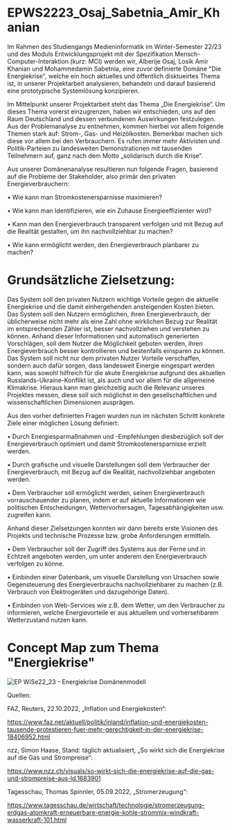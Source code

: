 # EPWS2223_Osaj_Sabetnia_Amir_Khanian

Im Rahmen des Studiengangs Medieninformatik im Winter-Semester 22/23 und des Moduls Entwicklungsprojekt mit der Spezifikation Mensch-Computer-Interaktion (kurz: MCI) werden wir, Alberije Osaj, Losik Amir Khanian und Mohammedamin Sabetnia, eine zuvor definierte Domäne "Die Energiekrise", welche ein hoch aktuelles und öffentlich disktueirtes Thema ist, in unserer Projektarbeit analysieren, behandeln und darauf basierend eine prototypische Systemlösung konzipieren. 

Im Mittelpunkt unserer Projektarbeit steht das Thema „Die Energiekrise“. Um dieses Thema vorerst einzugrenzen, haben wir entschieden, uns auf den Raum Deutschland und dessen verbundenen Auswirkungen festzulegen. Aus der Problemanalyse zu entnehmen, kommen hierbei vor allem folgende Themen stark auf: Strom-, Gas- und Heizölkosten. Bemerkbar machen sich diese vor allem bei den Verbrauchern. Es rufen immer mehr Aktivisten und Politik-Parteien zu landesweiten Demonstrationen mit tausenden Teilnehmern auf, ganz nach dem Motto „solidarisch durch die Krise“. 

Aus unserer Domänenanalyse resultieren nun folgende Fragen, basierend auf die Probleme der Stakeholder, also primär den privaten Energieverbrauchern:

•	Wie kann man Stromkostenersparnisse maximieren? 

•	Wie kann man Identifizieren, wie ein Zuhause Energieeffizienter wird? 

•	Kann man den Energieverbrauch transparent verfolgen und mit Bezug auf die Realität gestalten, um ihn nachvollziehbar zu machen?

•	Wie kann ermöglicht werden, den Energieverbrauch planbarer zu machen?

# Grundsätzliche Zielsetzung: 

Das System soll den privaten Nutzern wichtige Vorteile gegen die aktuelle Energiekrise und die damit einhergehenden ansteigenden Kosten bieten. Das System soll den Nutzern ermöglichen, ihren Energieverbrauch, der üblicherweise nicht mehr als eine Zahl ohne wirklichen Bezug zur Realität im entsprechenden Zähler ist, besser nachvollziehen und verstehen zu können. Anhand dieser Informationen und automatisch generierten Vorschlägen, soll dem Nutzer die Möglichkeit geboten werden, ihren Energieverbrauch besser kontrollieren und bestenfalls einsparen zu können. Das System soll nicht nur dem privaten Nutzer Vorteile verschaffen, sondern auch dafür sorgen, dass landesweit Einergie eingespart werden kann, was sowohl hilfreich für die akute Energiekrise aufgrund des aktuellen Russlands-Ukraine-Konflikt ist, als auch und vor allem für die allgemeine Klimakrise. Hieraus kann man gleichzeitig auch die Relevanz unseres Projektes messen, diese soll sich möglichst in den gesellschaftlichen und wissenschaftlichen Dimensionen ausprägen. 

Aus den vorher definierten Fragen wurden nun im nächsten Schritt konkrete Ziele einer möglichen Lösung definiert:

•	Durch Energiesparmaßnahmen und -Empfehlungen diesbezüglich soll der Energieverbrauch optimiert und damit Stromkostenersparnisse erzielt werden. 

•	Durch grafische und visuelle Darstellungen soll dem Verbraucher der Energieverbrauch, mit Bezug auf die Realität, nachvollziehbar angeboten werden. 

•	Dem Verbraucher soll ermöglicht werden, seinen Energieverbrauch vorrauschauender zu planen, indem er auf aktuelle Informationen wie politischen Entscheidungen, Wettervorhersagen, Tagesabhängigkeiten usw. zugreifen kann. 

Anhand dieser Zielsetzungen konnten wir dann bereits erste Visionen des Projekts und technische Prozesse bzw. grobe Anforderungen ermitteln.

•	Dem Verbraucher soll der Zugriff des Systems aus der Ferne und in Echtzeit angeboten werden, um unter anderem den Energieverbrauch verfolgen zu könne.

•	Einbinden einer Datenbank, um visuelle Darstellung von Ursachen sowie Gegensteuerung des Energieverbrauchs nachvollziehbarer zu machen (z.B. Verbrauch von Elektrogeräten und dazugehörige Daten). 

•	Einbinden von Web-Services wie z.B. dem Wetter, um den Verbraucher zu informieren, welche Energievorteile er aus aktuellem und vorhersehbarem Wetterzustand nutzen kann.


# Concept Map zum Thema "Energiekrise"

![EP WiSe22_23 - Energiekrise Domänenmodell](https://user-images.githubusercontent.com/92301157/198920005-c2cc3d8a-bae2-4fc8-99ff-28c07ec04427.jpg)

Quellen:

FAZ, Reuters, 22.10.2022, „Inflation und Energiekosten“:

https://www.faz.net/aktuell/politik/inland/inflation-und-energiekosten-tausende-protestieren-fuer-mehr-gerechtigkeit-in-der-energiekrise-18406952.html

nzz, Simon Haase, Stand: täglich aktualisiert, „So wirkt sich die Energiekrise auf die Gas und Strompreise“:

https://www.nzz.ch/visuals/so-wirkt-sich-die-energiekrise-auf-die-gas-und-strompreise-aus-ld.1683901

Tagesschau, Thomas Spinnler, 05.09.2022, „Stromerzeugung“:

https://www.tagesschau.de/wirtschaft/technologie/stromerzeugung-erdgas-atomkraft-erneuerbare-energie-kohle-strommix-windkraft-wasserkraft-101.html
